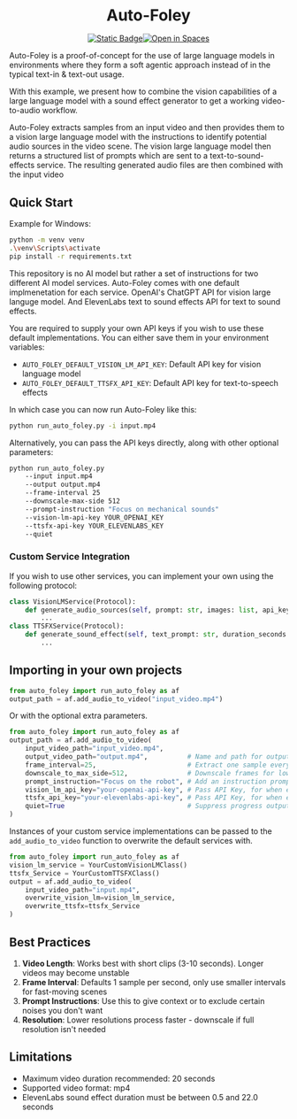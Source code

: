 <h1 style='text-align: center; margin-bottom: 1rem'> Auto-Foley </h1>

<div style="display: flex; flex-direction: row; justify-content: center">
<a href="https://github.com/DODI-Research/auto-foley" target="_blank"><img alt="Static Badge" src="https://img.shields.io/badge/github-white?logo=github&logoColor=black"></a>
<a href="https://huggingface.co/spaces/DODI-Research/auto-foley-editor" target="_blank"><img alt="Open in Spaces" src="https://huggingface.co/datasets/huggingface/badges/resolve/main/open-in-hf-spaces-sm-dark.svg"></a>
</div>

Auto-Foley is a proof-of-concept for the use of large language models in environments where they form a soft agentic approach instead of in the typical text-in & text-out usage.

With this example, we present how to combine the vision capabilities of a large language model with a sound effect generator to get a working video-to-audio workflow.

Auto-Foley extracts samples from an input video and then provides them to a vision large language model with the instructions to identify potential audio sources in the video scene. The vision large language model then returns a structured list of prompts which are sent to a text-to-sound-effects service.
The resulting generated audio files are then combined with the input video

## Quick Start
Example for Windows:
```bash
python -m venv venv
.\venv\Scripts\activate
pip install -r requirements.txt
```

This repository is no AI model but rather a set of instructions for two different AI model services.
Auto-Foley comes with one default implmenetation for each service. 
OpenAI's ChatGPT API for vision large languge model.
And ElevenLabs text to sound effects API for text to sound effects.

You are required to supply your own API keys if you wish to use these default implementations.
You can either save them in your environment variables:
- `AUTO_FOLEY_DEFAULT_VISION_LM_API_KEY`: Default API key for vision language model
- `AUTO_FOLEY_DEFAULT_TTSFX_API_KEY`: Default API key for text-to-speech effects

In which case you can now run Auto-Foley like this:
```bash
python run_auto_foley.py -i input.mp4
```
Alternatively, you can pass the API keys directly, along with other optional parameters:
```bash
python run_auto_foley.py 
    --input input.mp4
    --output output.mp4
    --frame-interval 25
    --downscale-max-side 512
    --prompt-instruction "Focus on mechanical sounds"
    --vision-lm-api-key YOUR_OPENAI_KEY
    --ttsfx-api-key YOUR_ELEVENLABS_KEY
    --quiet
```

### Custom Service Integration
If you wish to use other services, you can implement your own using the following protocol:
```python
class VisionLMService(Protocol):
    def generate_audio_sources(self, prompt: str, images: list, api_key: str | None = None) -> dict:
        ...
class TTSFXService(Protocol):
    def generate_sound_effect(self, text_prompt: str, duration_seconds: float, prompt_influence: float, api_key: str = None) -> BytesIO:
        ...
```

## Importing in your own projects
```python
from auto_foley import run_auto_foley as af
output_path = af.add_audio_to_video("input_video.mp4")
```
Or with the optional extra parameters.
```python
from auto_foley import run_auto_foley as af
output_path = af.add_audio_to_video(
    input_video_path="input_video.mp4",
    output_video_path="output.mp4",          # Name and path for output
    frame_interval=25,                       # Extract one sample every 25 frames
    downscale_to_max_side=512,               # Downscale frames for lower vision LM input token cost
    prompt_instruction="Focus on the robot", # Add an instruction prompt which will be sent to the vision LM
    vision_lm_api_key="your-openai-api-key", # Pass API Key, for when environment variables are not set
    ttsfx_api_key="your-elevenlabs-api-key", # Pass API Key, for when environment variables are not set
    quiet=True                               # Suppress progress output and warnings
)
```
Instances of your custom service implementations can be passed to the `add_audio_to_video` function to overwrite the default services with.
```python
from auto_foley import run_auto_foley as af
vision_lm_service = YourCustomVisionLMClass()
ttsfx_Service = YourCustomTTSFXClass()
output = af.add_audio_to_video(
    input_video_path="input.mp4",
    overwrite_vision_lm=vision_lm_service,
    overwrite_ttsfx=ttsfx_Service
)
```

## Best Practices

1. **Video Length**: Works best with short clips (3-10 seconds). Longer videos may become unstable
2. **Frame Interval**: Defaults 1 sample per second, only use smaller intervals for fast-moving scenes
3. **Prompt Instructions**: Use this to give context or to exclude certain noises you don't want
4. **Resolution**: Lower resolutions process faster - downscale if full resolution isn't needed

## Limitations

- Maximum video duration recommended: 20 seconds
- Supported video format: mp4
- ElevenLabs sound effect duration must be between 0.5 and 22.0 seconds
